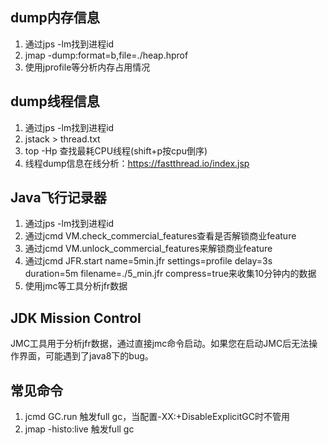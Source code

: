 ## dump内存信息

1. 通过jps -lm找到进程id
2. jmap -dump:format=b,file=./heap.hprof <pid>
3. 使用jprofile等分析内存占用情况

## dump线程信息

1. 通过jps -lm找到进程id
2. jstack <pid> > thread.txt
3. top -Hp <pid> 查找最耗CPU线程(shift+p按cpu倒序)
4. 线程dump信息在线分析：https://fastthread.io/index.jsp

## Java飞行记录器

1. 通过jps -lm找到进程id
2. 通过jcmd <pid> VM.check_commercial_features查看是否解锁商业feature
3. 通过jcmd <pid> VM.unlock_commercial_features来解锁商业feature
4. 通过jcmd <pid> JFR.start name=5min.jfr settings=profile delay=3s duration=5m filename=./5_min.jfr compress=true来收集10分钟内的数据
5. 使用jmc等工具分析jfr数据

## JDK Mission Control

JMC工具用于分析jfr数据，通过直接jmc命令启动。如果您在启动JMC后无法操作界面，可能遇到了java8下的bug。

## 常见命令

1. jcmd <pid> GC.run 触发full gc，当配置-XX:+DisableExplicitGC时不管用
2. jmap -histo:live <pid> 触发full gc